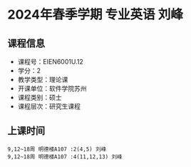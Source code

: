 # 2024年春季学期 专业英语 刘峰






## 课程信息

- 课程号：EIEN6001U.12
- 学分：2
- 教学类型：理论课
- 开课单位：软件学院苏州
- 课程类别：硕士
- 课程层次：研究生课程

## 上课时间

```
9,12~18周 明德楼A107 :2(4,5) 刘峰
9,12~18周 明德楼A107 :4(11,12,13) 刘峰
```

